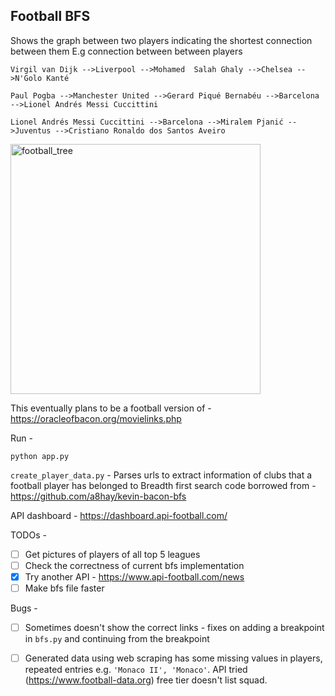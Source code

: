 
## Football BFS


Shows the graph between two players indicating the shortest connection between them 
E.g connection between between players

```
Virgil van Dijk -->Liverpool -->Mohamed  Salah Ghaly -->Chelsea -->N'Golo Kanté

Paul Pogba -->Manchester United -->Gerard Piqué Bernabéu -->Barcelona -->Lionel Andrés Messi Cuccittini

Lionel Andrés Messi Cuccittini -->Barcelona -->Miralem Pjanić -->Juventus -->Cristiano Ronaldo dos Santos Aveiro
```
<img width="400" alt="football_tree" src="https://user-images.githubusercontent.com/34306898/128848361-de01367f-07af-4ec1-a3fc-99a9e1fff439.png">

This eventually plans to be a football version of - https://oracleofbacon.org/movielinks.php

Run -
```
python app.py
```

`create_player_data.py` - Parses urls to extract information of clubs that a football player has belonged to
Breadth first search code borrowed from - https://github.com/a8hay/kevin-bacon-bfs

API dashboard - https://dashboard.api-football.com/

TODOs -

- [ ] Get pictures of players of all top 5 leagues
- [ ] Check the correctness of current bfs implementation
- [x] Try another API - https://www.api-football.com/news
- [ ] Make bfs file faster

Bugs -
- [ ] Sometimes doesn't show the correct links - fixes on adding a breakpoint in `bfs.py` and continuing from the
    breakpoint
- [ ] Generated data using web scraping has some missing values in players, repeated entries e.g. `'Monaco II', 'Monaco'`.  API tried (https://www.football-data.org) free tier doesn't list squad. 

